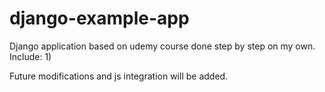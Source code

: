 # django-example-app
Django application based on udemy course done step by step on my own.
Include:
1)

Future modifications and js integration will be added.
